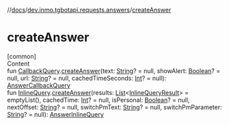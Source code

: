 //[docs](../../index.md)/[dev.inmo.tgbotapi.requests.answers](index.md)/[createAnswer](create-answer.md)



# createAnswer  
[common]  
Content  
fun [CallbackQuery](../dev.inmo.tgbotapi.types.CallbackQuery/-callback-query/index.md).[createAnswer](create-answer.md)(text: [String](https://kotlinlang.org/api/latest/jvm/stdlib/kotlin/-string/index.html)? = null, showAlert: [Boolean](https://kotlinlang.org/api/latest/jvm/stdlib/kotlin/-boolean/index.html)? = null, url: [String](https://kotlinlang.org/api/latest/jvm/stdlib/kotlin/-string/index.html)? = null, cachedTimeSeconds: [Int](https://kotlinlang.org/api/latest/jvm/stdlib/kotlin/-int/index.html)? = null): [AnswerCallbackQuery](-answer-callback-query/index.md)  
fun [InlineQuery](../dev.inmo.tgbotapi.types.InlineQueries.abstracts/-inline-query/index.md).[createAnswer](create-answer.md)(results: [List](https://kotlinlang.org/api/latest/jvm/stdlib/kotlin.collections/-list/index.html)<[InlineQueryResult](../dev.inmo.tgbotapi.types.InlineQueries.InlineQueryResult.abstracts/-inline-query-result/index.md)> = emptyList(), cachedTime: [Int](https://kotlinlang.org/api/latest/jvm/stdlib/kotlin/-int/index.html)? = null, isPersonal: [Boolean](https://kotlinlang.org/api/latest/jvm/stdlib/kotlin/-boolean/index.html)? = null, nextOffset: [String](https://kotlinlang.org/api/latest/jvm/stdlib/kotlin/-string/index.html)? = null, switchPmText: [String](https://kotlinlang.org/api/latest/jvm/stdlib/kotlin/-string/index.html)? = null, switchPmParameter: [String](https://kotlinlang.org/api/latest/jvm/stdlib/kotlin/-string/index.html)? = null): [AnswerInlineQuery](-answer-inline-query/index.md)  



